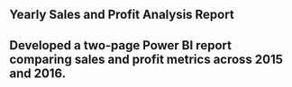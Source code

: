 ## Yearly Sales and Profit Analysis Report
## Developed a two-page Power BI report comparing sales and profit metrics across 2015 and 2016. 
